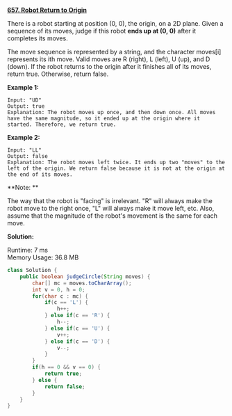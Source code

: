 **[657. Robot Return to Origin](https://leetcode.com/problems/robot-return-to-origin/)**

There is a robot starting at position (0, 0), the origin, on a 2D plane. Given a sequence of its moves, judge if this robot **ends up at (0, 0)** after it completes its moves.

The move sequence is represented by a string, and the character moves[i] represents its ith move. Valid moves are R (right), L (left), U (up), and D (down). If the robot returns to the origin after it finishes all of its moves, return true. Otherwise, return false.

**Example 1:**
```
Input: "UD"
Output: true 
Explanation: The robot moves up once, and then down once. All moves have the same magnitude, so it ended up at the origin where it started. Therefore, we return true.
```

**Example 2:**
```
Input: "LL"
Output: false
Explanation: The robot moves left twice. It ends up two "moves" to the left of the origin. We return false because it is not at the origin at the end of its moves.
```

**Note: **

 The way that the robot is "facing" is irrelevant. "R" will always make the robot move to the right once, "L" will always make it move left, etc. Also, assume that the magnitude of the robot's movement is the same for each move.

**Solution:**

Runtime: 7 ms<br/>
Memory Usage: 36.8 MB

```java
class Solution {
    public boolean judgeCircle(String moves) {
        char[] mc = moves.toCharArray();
        int v = 0, h = 0;
        for(char c : mc) {
            if(c == 'L') {
                h++;
            } else if(c == 'R') {
                h--;
            } else if(c == 'U') {
                v++;
            } else if(c == 'D') {
                v--;
            }
        }
        if(h == 0 && v == 0) {
            return true;
        } else {
            return false;
        }
    }
}
```